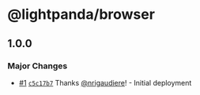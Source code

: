 # @lightpanda/browser

## 1.0.0

### Major Changes

- [#1](https://github.com/lightpanda-io/node-packages/pull/1) [`c5c17b7`](https://github.com/lightpanda-io/node-packages/commit/c5c17b708e10ea1373033873cd308e6ed1e3783f) Thanks [@nrigaudiere](https://github.com/nrigaudiere)! - Initial deployment
